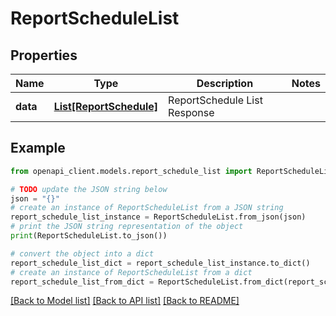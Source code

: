 # ReportScheduleList


## Properties

Name | Type | Description | Notes
------------ | ------------- | ------------- | -------------
**data** | [**List[ReportSchedule]**](ReportSchedule.md) | ReportSchedule List Response | 

## Example

```python
from openapi_client.models.report_schedule_list import ReportScheduleList

# TODO update the JSON string below
json = "{}"
# create an instance of ReportScheduleList from a JSON string
report_schedule_list_instance = ReportScheduleList.from_json(json)
# print the JSON string representation of the object
print(ReportScheduleList.to_json())

# convert the object into a dict
report_schedule_list_dict = report_schedule_list_instance.to_dict()
# create an instance of ReportScheduleList from a dict
report_schedule_list_from_dict = ReportScheduleList.from_dict(report_schedule_list_dict)
```
[[Back to Model list]](../README.md#documentation-for-models) [[Back to API list]](../README.md#documentation-for-api-endpoints) [[Back to README]](../README.md)


